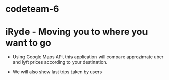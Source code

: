 # codeteam-6

# iRyde - Moving you to where you want to go

 * Using Google Maps APi, this application will compare approzimate uber and lyft prices according to your destination.

* We will also show last trips taken by users